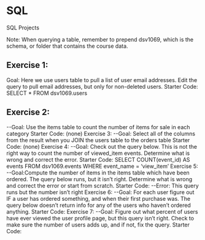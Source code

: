 # SQL
SQL Projects


Note: When querying a table, remember to prepend dsv1069, which is the schema, or folder
that contains the course data.
## Exercise 1:
Goal: Here we use users table to pull a list of user email addresses. Edit the query to pull email
addresses, but only for non-deleted users.
Starter Code:
SELECT *
FROM dsv1069.users
## Exercise 2:
--Goal: Use the items table to count the number of items for sale in each category
Starter Code: (none)
Exercise 3:
--Goal: Select all of the columns from the result when you JOIN the users table to the orders
table
Starter Code: (none)
Exercise 4:
--Goal: Check out the query below. This is not the right way to count the number of viewed_item
events. Determine what is wrong and correct the error.
Starter Code:
SELECT
COUNT(event_id) AS events
FROM dsv1069.events
WHERE event_name = ‘view_item’
Exercise 5:
--Goal:Compute the number of items in the items table which have been ordered. The query
below runs, but it isn’t right. Determine what is wrong and correct the error or start from scratch.
Starter Code:
--Error: This query runs but the number isn’t right
Exercise 6:
--Goal: For each user figure out IF a user has ordered something, and when their first purchase
was. The query below doesn’t return info for any of the users who haven’t ordered anything.
Starter Code:
Exercise 7:
--Goal: Figure out what percent of users have ever viewed the user profile page, but this query
isn’t right. Check to make sure the number of users adds up, and if not, fix the query.
Starter Code:
